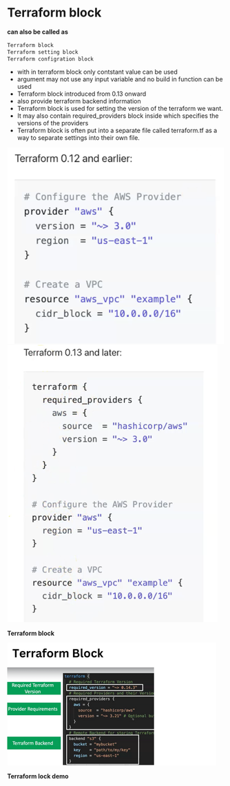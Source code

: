 # Terraform block 

__can also be called as__ 

    Terraform block 
    Terraform setting block 
    Terraform configration block 



- with in terraform block only contstant value can be used 
- argument may not use any input variable and no build in function can be used
- Terraform block introduced from 0.13 onward
- also provide terraform backend information
- Terraform block is used for setting the version of the terraform we want. 
- It may also contain required_providers block inside which specifies the versions of the providers 
- Terraform block is often put into a separate file called terraform.tf as a way to separate settings into their own file.


![Screenshot](Screenshot.png)    
![Screenshot1](Screenshot2.png)


__Terraform block__


![Screenshot3](Screenshot3.png)


__Terraform lock demo__